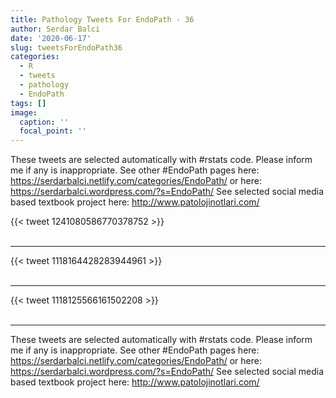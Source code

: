 ```yaml
---
title: Pathology Tweets For EndoPath - 36
author: Serdar Balci
date: '2020-06-17'
slug: tweetsForEndoPath36
categories:
  - R
  - tweets
  - pathology
  - EndoPath
tags: []
image:
  caption: ''
  focal_point: ''
---
```



These tweets are selected automatically with #rstats code. Please inform me if any is inappropriate.
See other #EndoPath pages here: https://serdarbalci.netlify.com/categories/EndoPath/  or here: https://serdarbalci.wordpress.com/?s=EndoPath/ 
See selected social media based textbook project here: http://www.patolojinotlari.com/

{{< tweet 1241080586770378752 >}}
<br>
<br>
<hr>
{{< tweet 1118164428283944961 >}}
<br>
<br>
<hr>
{{< tweet 1118125566161502208 >}}
<br>
<br>
<hr>


These tweets are selected automatically with #rstats code. Please inform me if any is inappropriate.
See other #EndoPath pages here: https://serdarbalci.netlify.com/categories/EndoPath/  or here: https://serdarbalci.wordpress.com/?s=EndoPath/ 
See selected social media based textbook project here: http://www.patolojinotlari.com/
